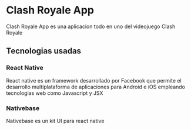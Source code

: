 # Clash Royale App
Clash Royale App es una aplicacion todo en uno del videojuego Clash Royale

## Tecnologias usadas

### React Native 
React native es un framework desarrollado por Facebook que permite el desarrollo multiplataforma de aplicaciones para Android e iOS
empleando tecnologias web como Javascript y JSX

### Nativebase
Nativebase es un kit UI para react native 


